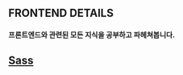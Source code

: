 ## FRONTEND DETAILS

#### 프론트엔드와 관련된 모든 지식을 공부하고 파헤쳐봅니다.

## [Sass](https://github.com/Ubinquitous/Details/tree/master/Sass)
